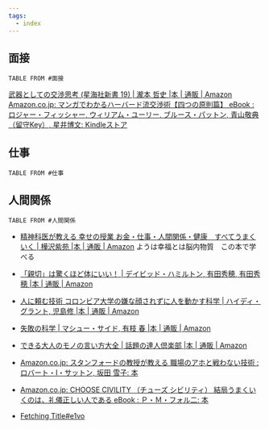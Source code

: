 ```yaml
---
tags:
  - index
---
```

## 面接
```dataview
TABLE FROM #面接
```
[武器としての交渉思考 (星海社新書 19) | 瀧本 哲史 |本 | 通販 | Amazon](https://www.amazon.co.jp/%E6%AD%A6%E5%99%A8%E3%81%A8%E3%81%97%E3%81%A6%E3%81%AE%E4%BA%A4%E6%B8%89%E6%80%9D%E8%80%83-%E6%98%9F%E6%B5%B7%E7%A4%BE%E6%96%B0%E6%9B%B8-%E7%80%A7%E6%9C%AC-%E5%93%B2%E5%8F%B2/dp/4061385151/ref=sr_1_5?dib=eyJ2IjoiMSJ9.ILs3M4qW6wgIFumGXyGK9lTIDkM1lzkeXLe9XHjyKP2E2OCz8G3xni3jxZeGLhgXrsuprA57uaR196BeYRp8GqyuhZ4HRR4clMYsdNoeGVHuxeyezCeRwx_K1KAegRHMjUBKv0i-bm8kiq6ER7w4GYyJNCmoJwWCeupL-GuOaWHmtU3WTN9k-yKZu44MmTEQNGEc_HpcEjjuH9TzMSiumk6EdmJeKPGsPoK-0SbptRQ3VN-9RtLr1robQZQykgdoYlRqBZM0HlXtgdDvSazyFBtWUM0EEHcLIiKRGoLbWFo.aq4MVpNQMjoEinfgKmvKmSYoqtjQNVvuteE_ehsjadk&dib_tag=se&keywords=%E4%BA%A4%E6%B8%89+%E6%9C%AC&qid=1718593923&sr=8-5)
[Amazon.co.jp: マンガでわかるハーバード流交渉術【四つの原則篇】 eBook : ロジャー・フィッシャー, ウィリアム・ユーリー, ブルース・パットン, 青山敬典（留守Key）, 星井博文: Kindleストア](https://www.amazon.co.jp/%E3%83%9E%E3%83%B3%E3%82%AC%E3%81%A7%E3%82%8F%E3%81%8B%E3%82%8B%E3%83%8F%E3%83%BC%E3%83%90%E3%83%BC%E3%83%89%E6%B5%81%E4%BA%A4%E6%B8%89%E8%A1%93%E3%80%90%E5%9B%9B%E3%81%A4%E3%81%AE%E5%8E%9F%E5%89%87%E7%AF%87%E3%80%91-%E3%83%AD%E3%82%B8%E3%83%A3%E3%83%BC%E3%83%BB%E3%83%95%E3%82%A3%E3%83%83%E3%82%B7%E3%83%A3%E3%83%BC-ebook/dp/B09CKDJQ16/ref=sr_1_8?dib=eyJ2IjoiMSJ9.ILs3M4qW6wgIFumGXyGK9lTIDkM1lzkeXLe9XHjyKP2E2OCz8G3xni3jxZeGLhgXrsuprA57uaR196BeYRp8GqyuhZ4HRR4clMYsdNoeGVHuxeyezCeRwx_K1KAegRHMjUBKv0i-bm8kiq6ER7w4GYyJNCmoJwWCeupL-GuOaWHmtU3WTN9k-yKZu44MmTEQNGEc_HpcEjjuH9TzMSiumk6EdmJeKPGsPoK-0SbptRQ3VN-9RtLr1robQZQykgdoYlRqBZM0HlXtgdDvSazyFBtWUM0EEHcLIiKRGoLbWFo.aq4MVpNQMjoEinfgKmvKmSYoqtjQNVvuteE_ehsjadk&dib_tag=se&keywords=%E4%BA%A4%E6%B8%89+%E6%9C%AC&qid=1718593923&sr=8-8)
## 仕事
```dataview
TABLE FROM #仕事
```

## 人間関係
```dataview
TABLE FROM #人間関係 
```
- [精神科医が教える 幸せの授業 お金・仕事・人間関係・健康　すべてうまくいく | 樺沢紫苑 |本 | 通販 | Amazon](https://www.amazon.co.jp/exec/obidos/ASIN/4864109818/presidentjp-22)
ようは幸福とは脳内物質　この本で学べる 

- [「親切」は驚くほど体にいい！ | デイビッド・ハミルトン, 有田秀穂, 有田秀穂 |本 | 通販 | Amazon](https://www.amazon.co.jp/exec/obidos/ASIN/4864101094/0227-22/ref=nosim/)

- [人に頼む技術 コロンビア大学の嫌な顔されずに人を動かす科学 | ハイディ・グラント, 児島修 |本 | 通販 | Amazon](https://www.amazon.co.jp/%E4%BA%BA%E3%81%AB%E9%A0%BC%E3%82%80%E6%8A%80%E8%A1%93-%E3%82%B3%E3%83%AD%E3%83%B3%E3%83%93%E3%82%A2%E5%A4%A7%E5%AD%A6%E3%81%AE%E5%AB%8C%E3%81%AA%E9%A1%94%E3%81%95%E3%82%8C%E3%81%9A%E3%81%AB%E4%BA%BA%E3%82%92%E5%8B%95%E3%81%8B%E3%81%99%E7%A7%91%E5%AD%A6-%E3%83%8F%E3%82%A4%E3%83%87%E3%82%A3%E3%83%BB%E3%82%B0%E3%83%A9%E3%83%B3%E3%83%88/dp/4198648557)
- [失敗の科学 | マシュー・サイド, 有枝 春 |本 | 通販 | Amazon](https://www.amazon.co.jp/%E5%A4%B1%E6%95%97%E3%81%AE%E7%A7%91%E5%AD%A6-%E5%A4%B1%E6%95%97%E3%81%8B%E3%82%89%E5%AD%A6%E7%BF%92%E3%81%99%E3%82%8B%E7%B5%84%E7%B9%94%E3%80%81%E5%AD%A6%E7%BF%92%E3%81%A7%E3%81%8D%E3%81%AA%E3%81%84%E7%B5%84%E7%B9%94-%E3%83%9E%E3%82%B7%E3%83%A5%E3%83%BC%E3%83%BB%E3%82%B5%E3%82%A4%E3%83%89/dp/4799320238)
- [できる大人のモノの言い方大全 | 話題の達人倶楽部 |本 | 通販 | Amazon](https://www.amazon.co.jp/%E3%81%A7%E3%81%8D%E3%82%8B%E5%A4%A7%E4%BA%BA%E3%81%AE%E3%83%A2%E3%83%8E%E3%81%AE%E8%A8%80%E3%81%84%E6%96%B9%E5%A4%A7%E5%85%A8-%E8%A9%B1%E9%A1%8C%E3%81%AE%E9%81%94%E4%BA%BA%E5%80%B6%E6%A5%BD%E9%83%A8/dp/4413110749/ref=sr_1_3?__mk_ja_JP=%E3%82%AB%E3%82%BF%E3%82%AB%E3%83%8A&crid=3CM5IO38GQQ4&dib=eyJ2IjoiMSJ9.7KvOl1egTsAjI1gFES9PaSqzss3lcfi3YT04vMX-eeo7VWJ4IBWG_gg5ILHbl7Wz40FGVVTIsgB81DJoZlPnulsolE1depTwknelbES1VVoMdY6Fd8Yrt7RZ2kdovmtzAMgZeNZOCs7zI2WKS9gIQ25jsJHJA4iwMZTVpRscAi0KnApmogWFY6lAIxjKDyjK7HCxarEO-oSXa_kNiRUPdBEYd2XM_gBx9IAnVkJU0hE.auJZBYHF-F5YLCkGo3On9Yz4PC4e032uD3IigRhhxQM&dib_tag=se&keywords=%E8%A8%80%E3%81%84%E6%96%B9%E5%A4%A7%E5%85%A8&qid=1709140074&s=books&sprefix=%E8%A8%80%E3%81%84%E6%96%B9%E5%A4%A7%E5%85%A8%2Cstripbooks%2C283&sr=1-3)
- [Amazon.co.jp: スタンフォードの教授が教える 職場のアホと戦わない技術 : ロバート・I・サットン, 坂田 雪子: 本](https://www.amazon.co.jp/dp/4797396156/ref=cm_sw_r_as_gl_api_gl_i_W1XQRE0SXVDRAP75M6MP?linkCode=ml1&tag=pipipapico-22)
- [Amazon.co.jp: CHOOSE CIVILITY （チューズ シビリティ） 結局うまくいくのは、礼儀正しい人である eBook : Ｐ・Ｍ・フォル二: 本](https://www.amazon.co.jp/CHOOSE-CIVILITY-%E7%B5%90%E5%B1%80%E3%81%86%E3%81%BE%E3%81%8F%E3%81%84%E3%81%8F%E3%81%AE%E3%81%AF%E3%80%81%E7%A4%BC%E5%84%80%E6%AD%A3%E3%81%97%E3%81%84%E4%BA%BA%E3%81%A7%E3%81%82%E3%82%8B-%EF%BC%B0%E3%83%BB%EF%BC%AD%E3%83%BB%E3%83%95%E3%82%A9%E3%83%AB%E4%BA%8C-ebook/dp/B07XSYK3F6/ref=pd_sim_d_sccl_3_2/357-9106770-6555008?pd_rd_w=IcKPr&content-id=amzn1.sym.d686209d-8edb-4501-90de-4e255f5b32cf&pf_rd_p=d686209d-8edb-4501-90de-4e255f5b32cf&pf_rd_r=Z7FJZD6MYY06X92KY0XH&pd_rd_wg=Jy76a&pd_rd_r=25730a40-b62b-4762-91b8-ddcc33bbb8a1&pd_rd_i=B07XSYK3F6&psc=1)
- [Fetching Title#e1vo](https://www.amazon.co.jp/CHOOSE-CIVILITY-%E7%B5%90%E5%B1%80%E3%81%86%E3%81%BE%E3%81%8F%E3%81%84%E3%81%8F%E3%81%AE%E3%81%AF%E3%80%81%E7%A4%BC%E5%84%80%E6%AD%A3%E3%81%97%E3%81%84%E4%BA%BA%E3%81%A7%E3%81%82%E3%82%8B-%EF%BC%B0%E3%83%BB%EF%BC%AD%E3%83%BB%E3%83%95%E3%82%A9%E3%83%AB%E4%BA%8C-ebook/dp/B07XSYK3F6/ref=pd_sim_d_sccl_3_2/357-9106770-6555008?pd_rd_w=IcKPr&content-id=amzn1.sym.d686209d-8edb-4501-90de-4e255f5b32cf&pf_rd_p=d686209d-8edb-4501-90de-4e255f5b32cf&pf_rd_r=Z7FJZD6MYY06X92KY0XH&pd_rd_wg=Jy76a&pd_rd_r=25730a40-b62b-4762-91b8-ddcc33bbb8a1&pd_rd_i=B07XSYK3F6&psc=1)
